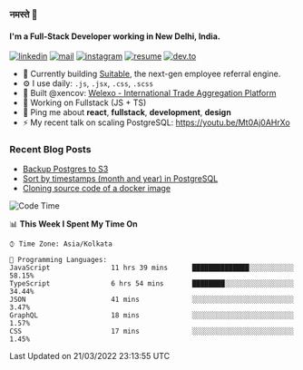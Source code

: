 ### नमस्ते 🙏

#### I'm a Full-Stack Developer working in New Delhi, India.

[![linkedin](https://img.shields.io/badge/linkedin-%230077B5.svg)](https://linkedin.com/in/sambhav2612)
[![mail](https://img.shields.io/badge/gmail-D14836)](mailto:sambhavjain2612@gmail.com)
[![instagram](https://img.shields.io/badge/instagram-%23E4405F.svg)](https://instagram.com/sambhav2612)
[![resume](https://img.shields.io/badge/resume-%23#FFFF00.svg)](https://mega.nz/file/IjA3yaoB#BFfQg1-aKva0piAd_wWs8Hf5dlnYRQ2ZkwtYwNMzBhA)
[![dev.to](https://img.shields.io/badge/dev.to-000000.svg)](https://dev.to/sambhav2612)

- 🏢 Currently building [Suitable](https://suitable.ai), the next-gen employee referral engine.
- ⚙️ I use daily: `.js`, `.jsx`, `.css`, `.scss`
- 💅 Built @xencov: [Welexo - International Trade Aggregation Platform](https://welexo.com)
- 🌱 Working on Fullstack (JS + TS)
- 💬 Ping me about **react**, **fullstack**, **development**, **design**
- ⚡️ My recent talk on scaling PostgreSQL: https://youtu.be/Mt0Aj0AHrXo

### Recent Blog Posts
<!-- BLOG-POST-LIST:START -->
- [Backup Postgres to S3](https://dev.to/sambhav2612/backup-postgres-to-s3-2nkk)
- [Sort by timestamps &lpar;month and year&rpar; in PostgreSQL](https://dev.to/sambhav2612/sort-by-timestamps-in-postgresql-2f2h)
- [Cloning source code of a docker image](https://dev.to/sambhav2612/reverse-engineering-a-docker-image-i8c)
<!-- BLOG-POST-LIST:END -->

<!--START_SECTION:waka-->
![Code Time](http://img.shields.io/badge/Code%20Time-1%2C727%20hrs%2031%20mins-blue)

📊 **This Week I Spent My Time On** 

```text
⌚︎ Time Zone: Asia/Kolkata

💬 Programming Languages: 
JavaScript               11 hrs 39 mins      ██████████████░░░░░░░░░░░   58.15% 
TypeScript               6 hrs 54 mins       ████████░░░░░░░░░░░░░░░░░   34.44% 
JSON                     41 mins             ░░░░░░░░░░░░░░░░░░░░░░░░░   3.47% 
GraphQL                  18 mins             ░░░░░░░░░░░░░░░░░░░░░░░░░   1.57% 
CSS                      17 mins             ░░░░░░░░░░░░░░░░░░░░░░░░░   1.45%

```


 Last Updated on 21/03/2022 23:13:55 UTC
<!--END_SECTION:waka-->
